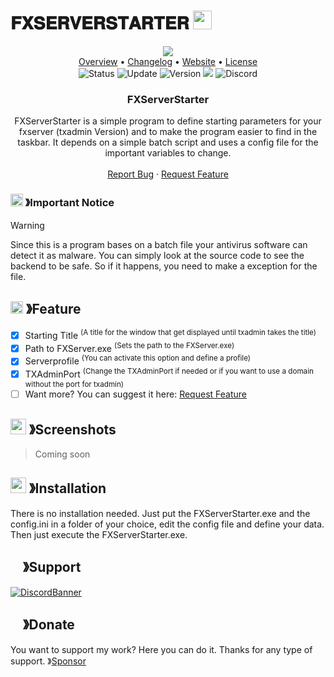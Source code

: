 # 𝐅𝐗𝐒𝐄𝐑𝐕𝐄𝐑𝐒𝐓𝐀𝐑𝐓𝐄𝐑 <img src="https://nicekype.de/fivem/img/logo.png" width="30px" height="30px">

<!-- MAIN INFORMATION -->

<p align="center">
  <img src="https://nicekype.de/fivem/img/product-banner.png"><br>
  <a href="https://github.com/NiceKype/FXServerStarter#overview">Overview</a> •
  <a href="/CHANGELOG.md">Changelog</a> •
  <a href="https://nicekype.de">Website</a> •
  <a href="/LICENSE">License</a><br>
  <img src="https://img.shields.io/badge/Status-Ready-43cc11.svg?style=for-the-badge" alt="Status">
  <img src="https://img.shields.io/badge/Last%20Update-03.11.2024-272727.svg?style=for-the-badge" alt="Update">
  <img src="https://img.shields.io/badge/Version-1.0.3-blue.svg?style=for-the-badge" alt="Version">
  <img src="https://img.shields.io/github/issues/NiceKype/FXServerStarter.svg?style=for-the-badge">
  <img src="https://dcbadge.limes.pink/api/server/https://discord.gg/nicekype?style=for-the-badge" alt="Discord" href="https://discord.gg/nicekype">
</p>

<!-- DESCRIPTION -->

<p align="center">

  <h3 align="center">FXServerStarter</h3>

  <p align="center">
    FXServerStarter is a simple program to define starting parameters for your fxserver (txadmin Version) and to make the program easier to find in the taskbar. It depends on a simple batch script and uses a config file for the important variables to change.
    <br />
    <br />
    <a href="https://github.com/NiceKype/FXServerStarter/issues">Report Bug</a>
    ·
    <a href="https://github.com/NiceKype/FXServerStarter/issues">Request Feature</a>
  </p>
</p>

<!-- IMPORTANT NOTICE -->
### <img src="https://cdn.discordapp.com/emojis/1055803759831294013.png" width="20px" height="20px"> 》Important Notice 
> [!WARNING]
> Since this is a program bases on a batch file your antivirus software can detect it as malware. You can simply look at the source code to see the backend to be safe. So if it happens, you need to make a exception for the file.

<!-- FEATURES -->
## <img src="https://cdn.discordapp.com/emojis/852881450667081728.gif" width="20px" height="20px"> 》Feature
- [x] Starting Title <sup>(A title for the window that get displayed until txadmin takes the title)</sup>
- [x] Path to FXServer.exe <sup>(Sets the path to the FXServer.exe)</sup>
- [x] Serverprofile <sup>(You can activate this option and define a profile)</sup>
- [x] TXAdminPort <sup>(Change the TXAdminPort if needed or if you want to use a domain without the port for txadmin)</sup>
- [ ] Want more? You can suggest it here: <a href="https://github.com/NiceKype/FXServerStarter/issues">Request Feature</a>

<!-- SCREENSHOTS -->
## <img src="https://cdn.discordapp.com/emojis/1028680849195020308.png" width="25px" height="25px"> 》Screenshots
> Coming soon

<!-- INSTALLATION -->
## <img src="https://cdn.discordapp.com/emojis/814216203466965052.png" width="25px" height="25px"> 》Installation
There is no installation needed.
Just put the FXServerStarter.exe and the config.ini in a folder of your choice, edit the config file and define your data.
Then just execute the FXServerStarter.exe.

<!-- SUPPORT -->
## <img src="https://cdn.discordapp.com/emojis/1036083490292244493.png" width="15px" height="15px"> 》Support
[![DiscordBanner](https://invidget.switchblade.xyz/242443392389349376?language=de)](https://discord.gg/nicekype)

<!-- DONATE -->
## <img src="https://cdn.discordapp.com/emojis/809085860632985630.png" width="15px" height="15px"> 》Donate
You want to support my work? Here you can do it. Thanks for any type of support.
》[Sponsor](https://github.com/sponsors/NiceKype)
